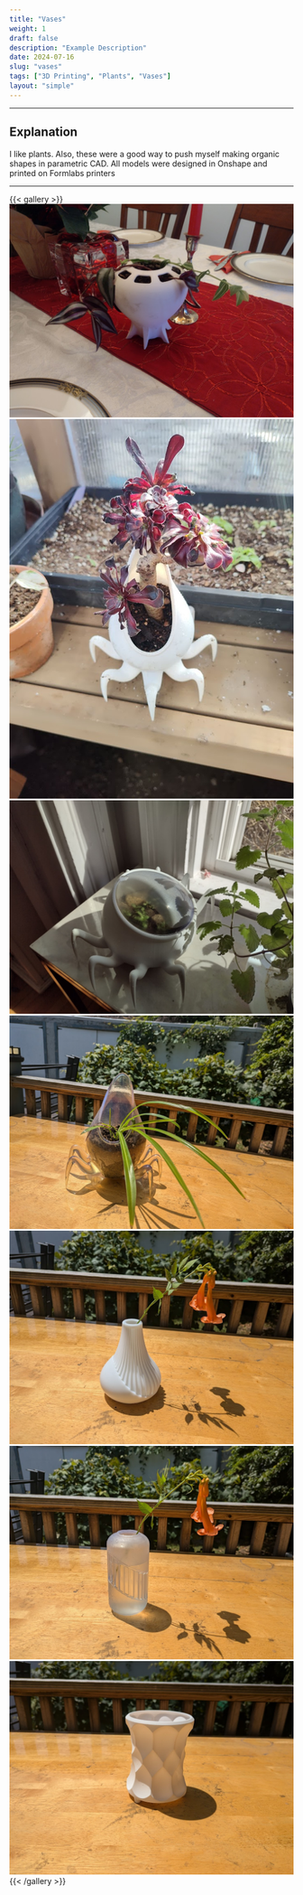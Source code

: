 ```yaml
---
title: "Vases"
weight: 1
draft: false
description: "Example Description"
date: 2024-07-16
slug: "vases"
tags: ["3D Printing", "Plants", "Vases"]
layout: "simple"
---
```


<hr class="bold-divider">

## Explanation

I like plants. Also, these were a good way to push myself making organic shapes in parametric CAD. All models were designed in Onshape and printed on Formlabs printers

<hr class="blue-divider">

{{< gallery >}}
 <img src="Vase1.jpg" class="grid-w50" />
 <img src="Vase2.jpg" class="grid-w50" />
 <img src="Vase3.jpg" class="grid-w50" />
 <img src="Vase4.jpg" class="grid-w50" />
 <img src="Vase5.jpg" class="grid-w50" />
 <img src="Vase6.jpg" class="grid-w50" />
 <img src="vase7.jpg" class="grid-w50" />
{{< /gallery >}}